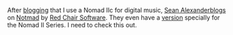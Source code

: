 After
[blogging](PermaLink.aspx?guid=ebf1db2d-b3de-40f2-970b-770057cd2bdb)
that I use a Nomad IIc for digital music, [Sean
Alexander](http://erablog.net/blogs/sean)[blogs](http://erablog.net/filters/18697.post)
on [Notmad](http://www.redchairsoftware.com/notmad) by [Red Chair
Software](http://www.redchairsoftware.com). They even have a
[version](http://www.redchairsoftware.com/notmad/featnii.php) specially
for the Nomad II Series. I need to check this out.

